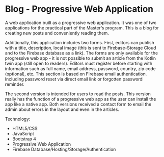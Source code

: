 # Blog - Progressive Web Application
A web application built as a progressive web application. It was one of two applications for the practical part of the Master's program. This is a blog for creating new posts and conveniently reading them.

Additionally, this application includes two forms. First, editors can publish with a title, description, local image (this is sent to Firebase-Storage Cloud and to the Firebase database as a link). The forms are only available for the progressive web app - it is not possible to submit an article from the Kotlin twin app (still open to readers). Editors must register before starting with information such as full name, email address, password, country, zip code (optional), etc. This section is based on Firebase email authentication. Including password reset via direct email link or forgotten password reminder.

The second version is intended for users to read the posts. This version really has the function of a progressive web app as the user can install the app like a native app. Both versions received a contact form to email the admin about errors in the layout and even in the articles.

Technology:
- HTML5/CSS
- JavaScript
- Bootstrap 4
- Progressive Web Application
- Firebase Database/Hosting/Storage/Authentication
